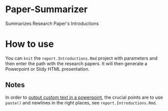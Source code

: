 # Paper-Summarizer
 Summarizes Research Paper's Introductions
 
# How to use

You can `knit` the `report.Introductions.Rmd` project with parameters and then enter the path with the research papers. It will then generate a Powerpoint or Slidy HTML presentation.
 
## Notes

In order to [output custom text in a powerpoint](https://github.com/thomasgredig/example-Powerpoint), the crucial points are to use `paste()` and newlines in the right places, see `report.Introductions.Rmd`.